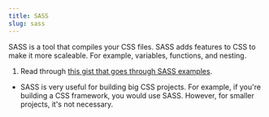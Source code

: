 ```yaml
---
title: SASS
slug: sass
---
```


SASS is a tool that compiles your CSS files. SASS adds features to CSS to make
it more scaleable. For example, variables, functions, and nesting.

1. Read through [this gist that goes through SASS examples][sass-examples].

[sass-examples]: https://gist.github.com/arsho/4f87ba7ed0ac8f580c8bf3f265ceba0d

- SASS is very useful for building big CSS projects. For example, if you're
building a CSS framework, you would use SASS. However, for smaller projects,
it's not necessary.


